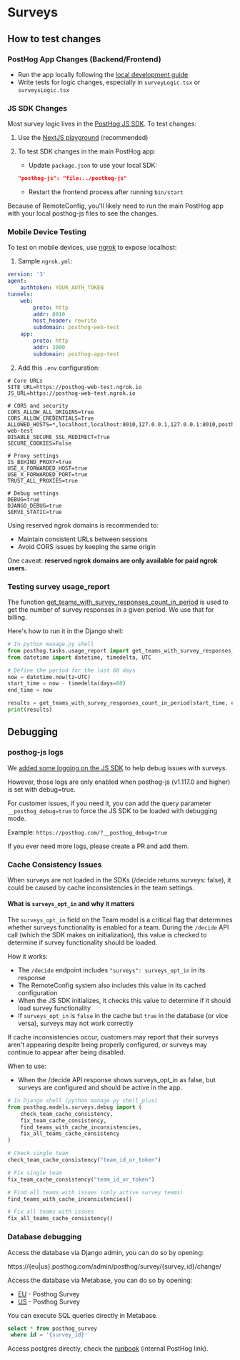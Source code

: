 # Surveys

## How to test changes

### PostHog App Changes (Backend/Frontend)

- Run the app locally following the [local development guide](https://posthog.com/handbook/engineering/developing-locally)
- Write tests for logic changes, especially in `surveyLogic.tsx` or `surveysLogic.tsx`

### JS SDK Changes

Most survey logic lives in the [PostHog JS SDK](https://github.com/PostHog/posthog-js/). To test changes:

1. Use the [NextJS playground](https://github.com/PostHog/posthog-js/tree/main/playground/nextjs) (recommended)

2. To test SDK changes in the main PostHog app:
    - Update `package.json` to use your local SDK:

    ```json
    "posthog-js": "file:../posthog-js"
    ```

    - Restart the frontend process after running `bin/start`

Because of RemoteConfig, you'll likely need to run the main PostHog app with your local posthog-js files to see the changes.

### Mobile Device Testing

To test on mobile devices, use [ngrok](https://ngrok.com/) to expose localhost:

1. Sample `ngrok.yml`:

```yaml
version: '3'
agent:
    authtoken: YOUR_AUTH_TOKEN
tunnels:
    web:
        proto: http
        addr: 8010
        host_header: rewrite
        subdomain: posthog-web-test
    app:
        proto: http
        addr: 3000
        subdomain: posthog-app-test
```

2. Add this `.env` configuration:

```env
# Core URLs
SITE_URL=https://posthog-web-test.ngrok.io
JS_URL=https://posthog-web-test.ngrok.io

# CORS and security
CORS_ALLOW_ALL_ORIGINS=true
CORS_ALLOW_CREDENTIALS=True
ALLOWED_HOSTS=*,localhost,localhost:8010,127.0.0.1,127.0.0.1:8010,posthog-web-test
DISABLE_SECURE_SSL_REDIRECT=True
SECURE_COOKIES=False

# Proxy settings
IS_BEHIND_PROXY=true
USE_X_FORWARDED_HOST=true
USE_X_FORWARDED_PORT=true
TRUST_ALL_PROXIES=true

# Debug settings
DEBUG=true
DJANGO_DEBUG=true
SERVE_STATIC=true
```

Using reserved ngrok domains is recommended to:

- Maintain consistent URLs between sessions
- Avoid CORS issues by keeping the same origin

One caveat: **reserved ngrok domains are only available for paid ngrok users.**

### Testing survey usage_report

The function [get_teams_with_survey_responses_count_in_period](https://github.com/PostHog/posthog/blob/master/posthog/tasks/usage_report.py#L790) is used to get the number of survey responses in a given period. We use that for billing.

Here's how to run it in the Django shell:

```python
# In python manage.py shell
from posthog.tasks.usage_report import get_teams_with_survey_responses_count_in_period
from datetime import datetime, timedelta, UTC

# Define the period for the last 60 days
now = datetime.now(tz=UTC)
start_time = now - timedelta(days=60)
end_time = now

results = get_teams_with_survey_responses_count_in_period(start_time, end_time)
print(results)
```

## Debugging

### posthog-js logs

We [added some logging on the JS SDK](https://github.com/PostHog/posthog-js/pull/1663) to help debug issues with surveys.

However, those logs are only enabled when posthog-js (v1.117.0 and higher) is set with debug=true.

For customer issues, if you need it, you can add the query parameter `__posthog_debug=true` to force the JS SDK to be loaded with debugging mode.

Example: `https://posthog.com/?__posthog_debug=true`

If you ever need more logs, please create a PR and add them.

### Cache Consistency Issues

When surveys are not loaded in the SDKs (/decide returns surveys: false), it could be caused by cache inconsistencies in the team settings.

#### What is `surveys_opt_in` and why it matters

The `surveys_opt_in` field on the Team model is a critical flag that determines whether surveys functionality is enabled for a team. During the `/decide` API call (which the SDK makes on initialization), this value is checked to determine if survey functionality should be loaded.

How it works:

- The `/decide` endpoint includes `"surveys": surveys_opt_in` in its response
- The RemoteConfig system also includes this value in its cached configuration
- When the JS SDK initializes, it checks this value to determine if it should load survey functionality
- If `surveys_opt_in` is `false` in the cache but `true` in the database (or vice versa), surveys may not work correctly

If cache inconsistencies occur, customers may report that their surveys aren't appearing despite being properly configured, or surveys may continue to appear after being disabled.

When to use:

- When the /decide API response shows surveys_opt_in as false, but surveys are configured and should be active in the app.

```python
# In Django shell (python manage.py shell_plus)
from posthog.models.surveys.debug import (
    check_team_cache_consistency,
    fix_team_cache_consistency,
    find_teams_with_cache_inconsistencies,
    fix_all_teams_cache_consistency
)

# Check single team
check_team_cache_consistency("team_id_or_token")

# Fix single team
fix_team_cache_consistency("team_id_or_token")

# Find all teams with issues (only active survey teams)
find_teams_with_cache_inconsistencies()

# Fix all teams with issues
fix_all_teams_cache_consistency()
```

### Database debugging

Access the database via Django admin, you can do so by opening:

https://{eu|us}.posthog.com/admin/posthog/survey/{survey_id}/change/

Access the database via Metabase, you can do so by opening:

- [EU](https://metabase.prod-eu.posthog.dev/browse/databases/34-posthog-postgres-prod-eu) - Posthog Survey
- [US](https://metabase.prod-us.posthog.dev/browse/databases/34-posthog-postgres-prod-us-aurora) - Posthog Survey

You can execute SQL queries directly in Metabase.

```sql
select * from posthog_survey
 where id = '{survey_id}'
```

Access postgres directly, check the [runbook](http://runbooks/postgres#accessing-postgres) (internal PostHog link).
